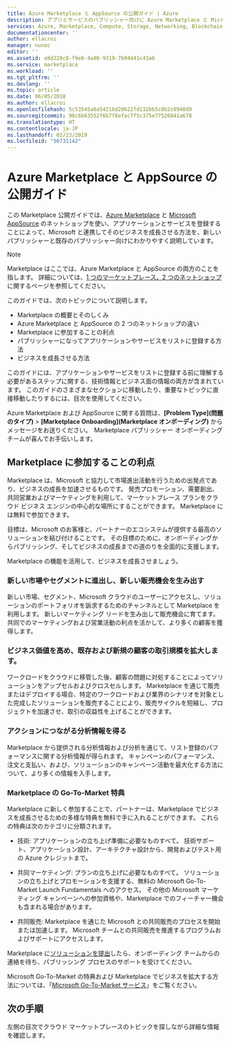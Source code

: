 ```yaml
---
title: Azure Marketplace と AppSource の公開ガイド | Azure
description: アプリとサービスのパブリッシャー向けに Azure Marketplace と Microsoft AppSource の概要を取り上げます。
services: Azure, Marketplace, Compute, Storage, Networking, Blockchain, Security
documentationcenter: ''
author: ellacroi
manager: nunoc
editor: ''
ms.assetid: e8d228c8-f9e8-4a80-9319-7b94d41c43a6
ms.service: marketplace
ms.workload: ''
ms.tgt_pltfrm: ''
ms.devlang: ''
ms.topic: article
ms.date: 06/05/2018
ms.author: ellacroi
ms.openlocfilehash: 5c53545a6a5421bd20622fd132bb5c0b2c0940d9
ms.sourcegitcommit: 90c6b63552f6b7f8efac7f5c375e77526841a678
ms.translationtype: HT
ms.contentlocale: ja-JP
ms.lasthandoff: 02/23/2019
ms.locfileid: "56731142"
---
```

# <a name="azure-marketplace-and-appsource-publishing-guide"></a>Azure Marketplace と AppSource の公開ガイド

この Marketplace 公開ガイドでは、[Azure Marketplace](https://azuremarketplace.microsoft.com) と [Microsoft AppSource](https://appsource.microsoft.com) のネットショップを使い、アプリケーションとサービスを登録することによって、Microsoft と連携してそのビジネスを成長させる方法を、新しいパブリッシャーと既存のパブリッシャー向けにわかりやすく説明しています。

>[!Note]
>Marketplace はここでは、Azure Marketplace と AppSource の両方のことを指します。  詳細については、[1 つのマーケットプレース、2 つのネットショップ](https://docs.microsoft.com/azure/marketplace/comparing-appsource-azure-marketplace)に関するページを参照してください。

このガイドでは、次のトピックについて説明します。 
*   Marketplace の概要とそのしくみ 
*   Azure Marketplace と AppSource の 2 つのネットショップの違い 
*   Marketplace に参加することの利点 
*   パブリッシャーになってアプリケーションやサービスをリストに登録する方法 
*   ビジネスを成長させる方法 

このガイドには、アプリケーションやサービスをリストに登録する前に理解する必要があるステップに関する、技術情報とビジネス面の情報の両方が含まれています。 このガイドのさまざまなセクションに移動したり、重要なトピックに直接移動したりするには、目次を使用してください。

Azure Marketplace および AppSource に関する質問は、**[Problem Type]\(問題のタイプ\)** > **[Marketplace Onboarding]\(Marketplace オンボーディング\)** からメッセージをお送りください。  Marketplace パブリッシャー オンボーディング チームが喜んでお手伝いします。 

## <a name="benefits-of-participating-in-the-marketplace"></a>Marketplace に参加することの利点 

Marketplace は、Microsoft と協力して市場進出活動を行うための出発点であり、ビジネスの成長を加速させるものです。 発売プロモーション、需要創出、共同営業およびマーケティングを利用して、マーケットプレース プランをクラウド ビジネス エンジンの中心的な場所にすることができます。 Marketplace には無料で参加できます。

目標は、Microsoft のお客様と、パートナーのエコシステムが提供する最高のソリューションを結び付けることです。 その目標のために、オンボーディングからパブリッシング、そしてビジネスの成長までの道のりを全面的に支援します。 

Marketplace の機能を活用して、ビジネスを成長させましょう。

### <a name="expand-to-new-markets-and-segments-and-generate-new-sales-opportunities"></a>新しい市場やセグメントに進出し、新しい販売機会を生み出す

新しい市場、セグメント、Microsoft クラウドのユーザーにアクセスし、ソリューションのポートフォリオを訴求するためのチャンネルとして Marketplace を利用します。 新しいマーケティング リードを生み出して販売機会に育てます。 共同でのマーケティングおよび営業活動の利点を活かして、より多くの顧客を獲得します。

### <a name="enhance-business-value-and-increase-deal-size-with-existing-and-new-customers"></a>ビジネス価値を高め、既存および新規の顧客の取引規模を拡大します。 

ワークロードをクラウドに移管した後、顧客の問題に対処することによってソリューションをアップセルおよびクロスセルします。 Marketplace を通じて販売またはデプロイする場合、特定のワークロードおよび業界のシナリオを対象とした完成したソリューションを販売することにより、販売サイクルを短縮し、プロジェクトを加速させ、取引の収益性を上げることができます。 

### <a name="get-actionable-insights"></a>アクションにつながる分析情報を得る 

Marketplace から提供される分析情報および分析を通じて、リスト登録のパフォーマンスに関する分析情報が得られます。 キャンペーンのパフォーマンス、注文と支払い、および、ソリューションのキャンペーン活動を最大化する方法について、より多くの情報を入手します。

### <a name="marketplace-go-to-market-benefits"></a>Marketplace の Go-To-Market 特典 

Marketplace に新しく参加することで、パートナーは、Marketplace でビジネスを成長させるための多様な特典を無料で手に入れることができます。 これらの特典は次のカテゴリに分類されます。 

*   技術: アプリケーションの立ち上げ準備に必要なものすべて。 技術サポート、アプリケーション設計、アーキテクチャ設計から、開発およびテスト用の Azure クレジットまで。 

*   共同マーケティング: プランの立ち上げに必要なものすべて。 ソリューションの立ち上げとプロモーションを支援する、無料の Microsoft Go-To-Market Launch Fundamentals へのアクセス。 その他の Microsoft マーケティング キャンペーンへの参加資格や、Marketplace でのフィーチャー機会も含まれる場合があります。

*   共同販売: Marketplace を通じた Microsoft との共同販売のプロセスを開始または加速します。 Microsoft チームとの共同販売を推進するプログラムおよびサポートにアクセスします。

Marketplace に[ソリューションを提出](https://azuremarketplace.microsoft.com/sell/signup)したら、オンボーディング チームからの連絡を待ち、パブリッシング プロセスのサポートを受けてください。

Microsoft Go-To-Market の特典および Marketplace でビジネスを拡大する方法については、「[Microsoft Go-To-Market サービス](https://partner.microsoft.com/reach-customers/gtm)」をご覧ください。

## <a name="next-steps"></a>次の手順

左側の目次でクラウド マーケットプレースのトピックを探しながら詳細な情報を確認します。 
